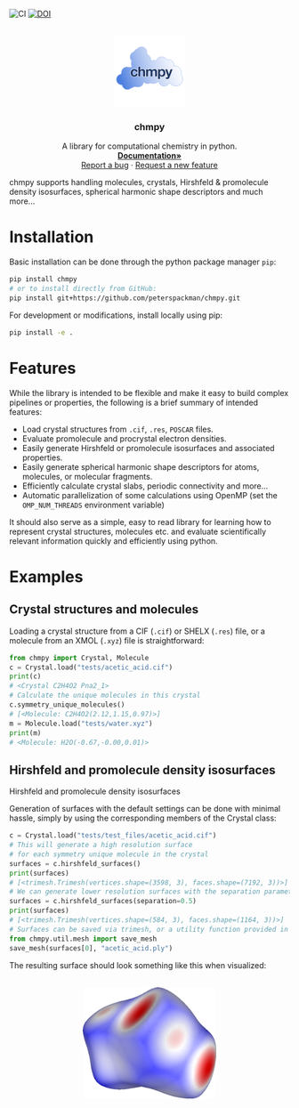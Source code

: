 ![CI](https://github.com/peterspackman/chmpy/workflows/CI/badge.svg)
[![DOI](https://zenodo.org/badge/211644812.svg)](https://zenodo.org/doi/10.5281/zenodo.10697512)


<!-- PROJECT LOGO -->
<br />
<div align="center">
  <a href="https://github.com/peterspackman/chmpy">
    <img src="docs/assets/chmpy_logo.png" alt="chmpy logo" height="128" width="128">
  </a>

  <h3 align="center">chmpy</h3>

  <p align="center">
    A library for computational chemistry in python.
    <br />
    <a href="https://peterspackman.github.io/chmpy"><strong>Documentation»</strong></a>
    <br />
    <a href="https://github.com/peterspackman/chmpy/issues">Report a bug</a>
    ·
    <a href="https://github.com/peterspackman/chmpy/issues">Request a new feature</a>
  </p>
</div>

chmpy supports handling molecules, crystals, Hirshfeld & promolecule 
density isosurfaces, spherical harmonic shape descriptors and much more...

# Installation

Basic installation can be done through the python package manager `pip`:

``` bash
pip install chmpy
# or to install directly from GitHub:
pip install git+https://github.com/peterspackman/chmpy.git
```

For development or modifications, install locally using pip:

``` bash
pip install -e .
```

# Features
While the library is intended to be flexible and make it easy to build
complex pipelines or properties, the following is a brief summary of
intended features:

- Load crystal structures from `.cif`, `.res`, `POSCAR` files.
- Evaluate promolecule and procrystal electron densities.
- Easily generate Hirshfeld or promolecule isosurfaces and associated properties.
- Easily generate spherical harmonic shape descriptors for atoms, molecules, or molecular fragments.
- Efficiently calculate crystal slabs, periodic connectivity and more...
- Automatic parallelization of some calculations using OpenMP (set the `OMP_NUM_THREADS` environment variable)

It should also serve as a simple, easy to read library for learning
how to represent crystal structures, molecules etc. and evaluate
scientifically relevant information quickly and efficiently using
python.

# Examples

## Crystal structures and molecules

Loading a crystal structure from a CIF (`.cif`) or SHELX (`.res`)
file, or a molecule from an XMOL (`.xyz`) file is straightforward:

``` python
from chmpy import Crystal, Molecule
c = Crystal.load("tests/acetic_acid.cif")
print(c)
# <Crystal C2H4O2 Pna2_1>
# Calculate the unique molecules in this crystal
c.symmetry_unique_molecules()
# [<Molecule: C2H4O2(2.12,1.15,0.97)>]
m = Molecule.load("tests/water.xyz")
print(m)
# <Molecule: H2O(-0.67,-0.00,0.01)>
```

## Hirshfeld and promolecule density isosurfaces

Hirshfeld and promolecule density isosurfaces

Generation of surfaces with the default settings can be done with
minimal hassle, simply by using the corresponding members of the Crystal
class:

``` python
c = Crystal.load("tests/test_files/acetic_acid.cif")
# This will generate a high resolution surface
# for each symmetry unique molecule in the crystal
surfaces = c.hirshfeld_surfaces()
print(surfaces)
# [<trimesh.Trimesh(vertices.shape=(3598, 3), faces.shape=(7192, 3))>]
# We can generate lower resolution surfaces with the separation parameter
surfaces = c.hirshfeld_surfaces(separation=0.5)
print(surfaces)
# [<trimesh.Trimesh(vertices.shape=(584, 3), faces.shape=(1164, 3))>]
# Surfaces can be saved via trimesh, or a utility function provided in chmpy
from chmpy.util.mesh import save_mesh
save_mesh(surfaces[0], "acetic_acid.ply")
```
    
The resulting surface should look something like this when visualized:

<br />
<div align="center">
    <img src="src/chmpy/tests/acetic_acid.png" alt="Acetic acid" height=200>
</div>




